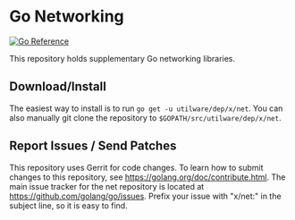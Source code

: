 # Go Networking

[![Go Reference](https://pkg.go.dev/badge/utilware/dep/x/net.svg)](https://pkg.go.dev/utilware/dep/x/net)

This repository holds supplementary Go networking libraries.

## Download/Install

The easiest way to install is to run `go get -u utilware/dep/x/net`. You can
also manually git clone the repository to `$GOPATH/src/utilware/dep/x/net`.

## Report Issues / Send Patches

This repository uses Gerrit for code changes. To learn how to submit
changes to this repository, see https://golang.org/doc/contribute.html.
The main issue tracker for the net repository is located at
https://github.com/golang/go/issues. Prefix your issue with "x/net:" in the
subject line, so it is easy to find.

